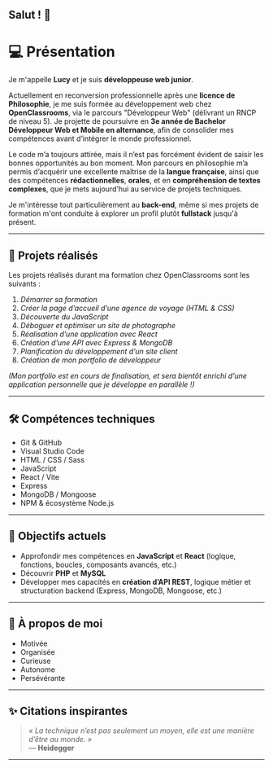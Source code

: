 ## Salut ! 👋

# 💻 Présentation

Je m'appelle **Lucy** et je suis **développeuse web junior**.

Actuellement en reconversion professionnelle après une **licence de Philosophie**, je me suis formée au développement web chez **OpenClassrooms**, via le parcours "Développeur Web" (délivrant un RNCP de niveau 5). Je projette de poursuivre en **3e année de Bachelor Développeur Web et Mobile en alternance**, afin de consolider mes compétences avant d’intégrer le monde professionnel.

Le code m’a toujours attirée, mais il n’est pas forcément évident de saisir les bonnes opportunités au bon moment. Mon parcours en philosophie m’a permis d’acquérir une excellente maîtrise de la **langue française**, ainsi que des compétences **rédactionnelles**, **orales**, et en **compréhension de textes complexes**, que je mets aujourd’hui au service de projets techniques.

Je m'intéresse tout particulièrement au **back-end**, même si mes projets de formation m'ont conduite à explorer un profil plutôt **fullstack** jusqu'à présent.

---

## 🚀 Projets réalisés

Les projets réalisés durant ma formation chez OpenClassrooms sont les suivants :

1. *Démarrer sa formation*  
2. *Créer la page d’accueil d’une agence de voyage (HTML & CSS)*  
3. *Découverte du JavaScript*  
4. *Déboguer et optimiser un site de photographe*  
5. *Réalisation d’une application avec React*  
6. *Création d’une API avec Express & MongoDB*  
7. *Planification du développement d’un site client*  
8. *Création de mon portfolio de développeur*

_(Mon portfolio est en cours de finalisation, et sera bientôt enrichi d’une application personnelle que je développe en parallèle !)_

---

## 🛠️ Compétences techniques

- Git & GitHub  
- Visual Studio Code  
- HTML / CSS / Sass  
- JavaScript  
- React / Vite  
- Express  
- MongoDB / Mongoose  
- NPM & écosystème Node.js

---

## 🎯 Objectifs actuels

- Approfondir mes compétences en **JavaScript** et **React** (logique, fonctions, boucles, composants avancés, etc.)  
- Découvrir **PHP** et **MySQL**  
- Développer mes capacités en **création d’API REST**, logique métier et structuration backend (Express, MongoDB, Mongoose, etc.)

---

## 🙋 À propos de moi

- Motivée    
- Organisée  
- Curieuse  
- Autonome
- Persévérante  

---

## ✨ Citations inspirantes

> *« La technique n’est pas seulement un moyen, elle est une manière d’être au monde. »*  
> — **Heidegger**

---

